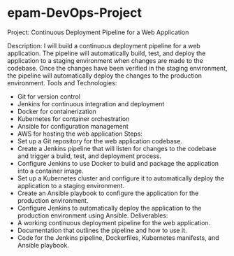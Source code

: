# epam-DevOps-Project
Project: Continuous Deployment Pipeline for a Web Application

Description:
I will build a continuous deployment pipeline for a web application. The pipeline will automatically build, test, and deploy the application to a staging environment when changes are made to the codebase. Once the changes have been verified in the staging environment, the pipeline will automatically deploy the changes to the production environment.
Tools and Technologies:
-	Git for version control
-	Jenkins for continuous integration and deployment
-	Docker for containerization
-	Kubernetes for container orchestration
-	Ansible for configuration management
-	AWS for hosting the web application
Steps:
-	Set up a Git repository for the web application codebase.
-	Create a Jenkins pipeline that will listen for changes to the codebase and trigger a build, test, and deployment process.
-	Configure Jenkins to use Docker to build and package the application into a container image.
-	Set up a Kubernetes cluster and configure it to automatically deploy the application to a staging environment.
-	Create an Ansible playbook to configure the application for the production environment.
-	Configure Jenkins to automatically deploy the application to the production environment using Ansible.
Deliverables:
-	A working continuous deployment pipeline for the web application.
-	Documentation that outlines the pipeline and how to use it.
-	Code for the Jenkins pipeline, Dockerfiles, Kubernetes manifests, and Ansible playbook.
